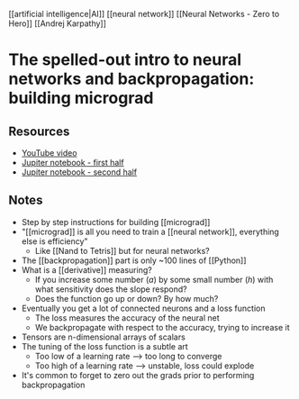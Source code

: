 [[artificial intelligence|AI]] [[neural network]] [[Neural Networks - Zero to Hero]] [[Andrej Karpathy]]

# The spelled-out intro to neural networks and backpropagation: building micrograd

## Resources
- [YouTube video](https://www.youtube.com/watch?v=VMj-3S1tku0)
- [Jupiter notebook - first half](https://github.com/karpathy/nn-zero-to-hero/blob/master/lectures/micrograd/micrograd_lecture_first_half_roughly.ipynb)
- [Jupiter notebook - second half](https://github.com/karpathy/nn-zero-to-hero/blob/master/lectures/micrograd/micrograd_lecture_second_half_roughly.ipynb)
## Notes
- Step by step instructions for building [[micrograd]]
- "[[micrograd]] is all you need to train a [[neural network]], everything else is efficiency"
	- Like [[Nand to Tetris]] but for neural networks?
- The [[backpropagation]] part is only ~100 lines of [[Python]]
- What is a [[derivative]] measuring?
	- If you increase some number ($a$) by some small number ($h$) with what sensitivity does the slope respond?
	- Does the function go up or down? By how much?
- Eventually you get a lot of connected neurons and a loss function
	- The loss measures the accuracy of the neural net
	- We backpropagate with respect to the accuracy, trying to increase it
- Tensors are n-dimensional arrays of scalars
- The tuning of the loss function is a subtle art
	- Too low of a learning rate --> too long to converge
	- Too high of a learning rate --> unstable, loss could explode
- It's common to forget to zero out the grads prior to performing backpropagation